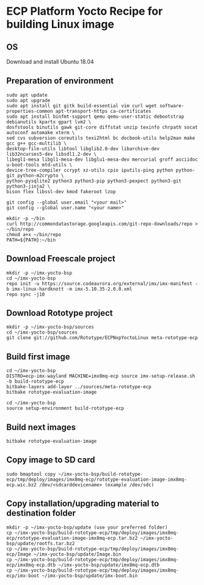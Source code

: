 # ECP Platform Yocto Recipe for building Linux image
## OS

Download and install Ubuntu 18.04

## Preparation of environment


    sudo apt update
    sudo apt upgrade
    sudo apt install git gitk build-essential vim curl wget software-properties-common apt-transport-https ca-certificates
    sudo apt install binfmt-support qemu qemu-user-static debootstrap debianutils kpartx gpart lvm2 \
    dosfstools binutils gawk git-core diffstat unzip texinfo chrpath socat autoconf automake xterm \
    sed cvs subversion coreutils texi2html bc docbook-utils help2man make gcc g++ gcc-multilib \
    desktop-file-utils libtool libglib2.0-dev libarchive-dev lib32ncurses5-dev libsdl1.2-dev \
    libegl1-mesa libgl1-mesa-dev libglu1-mesa-dev mercurial groff asciidoc u-boot-tools mtd-utils \
    device-tree-compiler ccrypt xz-utils cpio iputils-ping python python-git python-m2crypto \
    python-pysqlite2 python3 python3-pip python3-pexpect python3-git python3-jinja2 \
    bison flex libssl-dev kmod fakeroot lzop

    git config --global user.email "<your mail>"
    git config --global user.name "<your name>"

    mkdir -p ~/bin
    curl http://commondatastorage.googleapis.com/git-repo-downloads/repo > ~/bin/repo
    chmod a+x ~/bin/repo
    PATH=${PATH}:~/bin

## Download Freescale project

    mkdir -p ~/imx-yocto-bsp
    cd ~/imx-yocto-bsp
    repo init -u https://source.codeaurora.org/external/imx/imx-manifest -b imx-linux-hardknott -m imx-5.10.35-2.0.0.xml
    repo sync -j10

## Download Rototype project

    mkdir -p ~/imx-yocto-bsp/sources
    cd ~/imx-yocto-bsp/sources
    git clone git://github.com/Rototype/ECPNxpYoctoLinux meta-rototype-ecp

## Build first image

    cd ~/imx-yocto-bsp
    DISTRO=ecp-imx-wayland MACHINE=imx8mq-ecp source imx-setup-release.sh -b build-rototype-ecp
    bitbake-layers add-layer ../sources/meta-rototype-ecp
    bitbake rototype-evaluation-image

    cd ~/imx-yocto-bsp
    source setup-environment build-rototype-ecp

## Build next images

    bitbake rototype-evaluation-image
    
## Copy image to SD card

    sudo bmaptool copy ~/imx-yocto-bsp/build-rototype-ecp/tmp/deploy/images/imx8mq-ecp/rototype-evaluation-image-imx8mq-ecp.wic.bz2 /dev/<sdcarddevicename> (example /dev/sdc)

## Copy installation/upgrading material to destination folder

    mkdir -p ~/imx-yocto-bsp/update (use your preferred folder)
    cp ~/imx-yocto-bsp/build-rototype-ecp/tmp/deploy/images/imx8mq-ecp/rototype-evaluation-image-imx8mq-ecp.tar.bz2 ~/imx-yocto-bsp/update/rootfs.tar.bz2
    cp ~/imx-yocto-bsp/build-rototype-ecp/tmp/deploy/images/imx8mq-ecp/Image ~/imx-yocto-bsp/update/Image.bin
    cp ~/imx-yocto-bsp/build-rototype-ecp/tmp/deploy/images/imx8mq-ecp/imx8mq-ecp.dtb ~/imx-yocto-bsp/update/imx8mq-ecp.dtb
    cp ~/imx-yocto-bsp/build-rototype-ecp/tmp/deploy/images/imx8mq-ecp/imx-boot ~/imx-yocto-bsp/update/imx-boot.bin